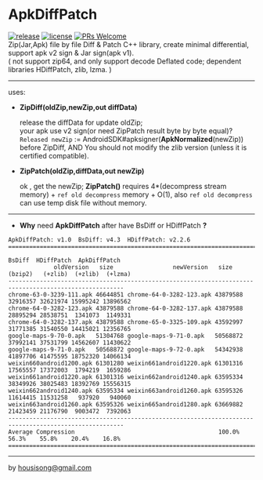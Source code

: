 **ApkDiffPatch**
================
[![release](https://img.shields.io/badge/release-v1.0-blue.svg)](https://github.com/sisong/ApkDiffPatch/releases)  [![license](https://img.shields.io/badge/license-MIT-blue.svg)](https://github.com/sisong/ApkDiffPatch/blob/master/LICENSE)  [![PRs Welcome](https://img.shields.io/badge/PRs-welcome-blue.svg)](https://github.com/sisong/ApkDiffPatch/pulls)   
Zip(Jar,Apk) file by file Diff & Patch C++ library, create minimal differential, support apk v2 sign & Jar sign(apk v1).    
( not support zip64, and only support decode Deflated code; dependent libraries HDiffPatch, zlib, lzma. )   

---
uses:

*  **ZipDiff(oldZip,newZip,out diffData)**
   
   release the diffData for update oldZip;    
   your apk use v2 sign(or need ZipPatch result byte by byte equal)? `Released newZip` := AndroidSDK#apksigner(**ApkNormalized**(newZip))  before ZipDiff, AND You should not modify the zlib version (unless it is certified compatible).   
   
*  **ZipPatch(oldZip,diffData,out newZip)**
  
   ok , get the newZip; 
   **ZipPatch()** requires 4*(decompress stream memory) + `ref old decompress` memory + O(1), also `ref old decompress` can use temp disk file without memory. 
   
---
*  **Why** need **ApkDiffPatch** after have BsDiff or HDiffPatch **?**
```
ApkDiffPatch: v1.0  BsDiff: v4.3  HDiffPatch: v2.2.6
=======================================================================================================
                                                                    BsDiff  HDiffPatch  ApkDiffPatch
             oldVersion   size                 newVersion   size    (bzip2)   (+zlib)  (+zlib)  (+lzma)
-------------------------------------------------------------------------------------------------------
chrome-63-0-3239-111.apk 46644851 chrome-64-0-3282-123.apk 43879588 32916357 32621974 15995242 13896562
chrome-64-0-3282-123.apk 43879588 chrome-64-0-3282-137.apk 43879588 28895294 28538751  1341073  1149331
chrome-64-0-3282-137.apk 43879588 chrome-65-0-3325-109.apk 43592997 31771385 31540550 14415021 12356765
google-maps-9-70-0.apk   51304768 google-maps-9-71-0.apk   50568872 37992141 37531799 14562607 11430622
google-maps-9-71-0.apk   50568872 google-maps-9-72-0.apk   54342938 41897706 41475595 18752320 14066134
weixin660android1200.apk 61301280 weixin661android1220.apk 61301316 17565557 17372003  1794219  1659286
weixin661android1220.apk 61301316 weixin662android1240.apk 63595334 38349926 38025483 18392769 15556315
weixin662android1240.apk 63595334 weixin663android1260.apk 63595326 11614415 11531258   937920   940060
weixin663android1260.apk 63595326 weixin665android1280.apk 63669882 21423459 21176790  9003472  7392063
-------------------------------------------------------------------------------------------------------
Average Compression                                         100.0%    56.3%    55.8%    20.4%    16.8%
=======================================================================================================
```
   
---
by housisong@gmail.com  


